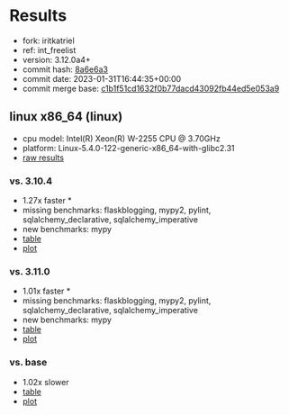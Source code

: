 # Results

- fork: iritkatriel
- ref: int_freelist
- version: 3.12.0a4+
- commit hash: [8a6e6a3](https://github.com/iritkatriel/cpython/commit/8a6e6a3)
- commit date: 2023-01-31T16:44:35+00:00
- commit merge base: [c1b1f51cd1632f0b77dacd43092fb44ed5e053a9](https://github.com/iritkatriel/cpython/commit/c1b1f51cd1632f0b77dacd43092fb44ed5e053a9)

## linux x86_64 (linux)

- cpu model: Intel(R) Xeon(R) W-2255 CPU @ 3.70GHz
- platform: Linux-5.4.0-122-generic-x86_64-with-glibc2.31
- [raw results](bm-20230131-linux-x86_64-iritkatriel-int_freelist-3.12.0a4%2B-8a6e6a3.json)

### vs. 3.10.4

- 1.27x faster \*
- missing benchmarks: flaskblogging, mypy2, pylint, sqlalchemy_declarative, sqlalchemy_imperative
- new benchmarks: mypy
- [table](bm-20230131-linux-x86_64-iritkatriel-int_freelist-3.12.0a4%2B-8a6e6a3-vs-3.10.4.md)
- [plot](bm-20230131-linux-x86_64-iritkatriel-int_freelist-3.12.0a4%2B-8a6e6a3-vs-3.10.4.png)

### vs. 3.11.0

- 1.01x faster \*
- missing benchmarks: flaskblogging, mypy2, pylint, sqlalchemy_declarative, sqlalchemy_imperative
- new benchmarks: mypy
- [table](bm-20230131-linux-x86_64-iritkatriel-int_freelist-3.12.0a4%2B-8a6e6a3-vs-3.11.0.md)
- [plot](bm-20230131-linux-x86_64-iritkatriel-int_freelist-3.12.0a4%2B-8a6e6a3-vs-3.11.0.png)

### vs. base

- 1.02x slower
- [table](bm-20230131-linux-x86_64-iritkatriel-int_freelist-3.12.0a4%2B-8a6e6a3-vs-base.md)
- [plot](bm-20230131-linux-x86_64-iritkatriel-int_freelist-3.12.0a4%2B-8a6e6a3-vs-base.png)


